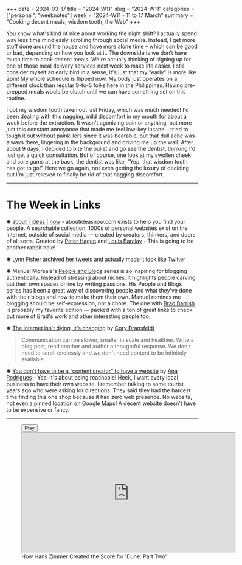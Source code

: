 +++
date = 2024-03-17
title = "2024-W11"
slug = "2024-W11"
categories = ["personal", "weeknotes"]
week = "2024-W11 - 11 to 17 March"
summary = "Cooking decent meals, wisdom tooth, the Web"
+++

You know what's kind of nice about working the night shift? I actually spend way less time mindlessly scrolling through social media. Instead, I get more stuff done around the house and have more alone time – which can be good or bad, depending on how you look at it. The downside is we don’t have much time to cook decent meals. We're actually thinking of signing up for one of those meal delivery services next week to make life easier. I still consider myself an early bird in a sense, it's just that my "early" is more like 2pm! My whole schedule is flipped now. My body just operates on a different clock than regular 9-to-5 folks here in the Philippines. Having pre-prepped meals would be clutch until we can have something set on this routine.

I got my wisdom tooth taken out last Friday, which was much needed! I'd been dealing with this nagging, mild discomfort in my mouth for about a week before the extraction. It wasn't agonizing pain or anything, but more just this constant annoyance that made me feel low-key insane. I tried to tough it out without painkillers since it was bearable, but that dull ache was always there, lingering in the background and driving me up the wall. After about 9 days, I decided to bite the bullet and go see the dentist, thinking I'd just get a quick consultation. But of course, one look at my swollen cheek and sore gums at the back, the dentist was like, "Yep, that wisdom tooth has got to go!" Here we go again, not even getting the luxury of deciding but I'm just relieved to finally be rid of that nagging discomfort.

---

# The Week in Links

✺ [about | ideas | now](https://aboutideasnow.com) - aboutideasnow.com exists to help you find your people. A searchable collection, 1000s of personal websites exist on the internet, outside of social media — created by creators, thinkers, and doers of all sorts. Created by [Peter Hagen](https://lindylearn.io/) and [Louis Barclay](https://louis.work/) - This is going to be another rabbit hole!

✺ [Lynn Fisher](https://lynnandtonic.com/) [archived her tweets](https://twitter.lynnandtonic.com/) and actually made it look like Twitter

✺ Manuel Moreale's [People and Blogs](https://peopleandblogs.com/) series is so inspiring for blogging authentically. Instead of stressing about niches, it highlights people carving out their own spaces online by writing passions. His People and Blogs series has been a great way of discovering people and what they've done with their blogs and how to make them their own. Manuel reminds me blogging should be self-expression, not a chore. The one with [Brad Barrish](https://manuelmoreale.com/pb-brad-barrish/?ref=krabf.com) is probably my favorite edition — packed with a ton of great links to check out more of Brad's work and other interesting people too.

✺ [The internet isn't dying, it's changing](https://coryd.dev/posts/2024/the-internet-isnt-dying-its-changing/?ref=krabf.com) by [Cory Dransfeldt](https://coryd.dev/)
> Communication can be slower, smaller in scale and healthier. Write a blog post, read another and author a thoughtful response. We don't need to scroll endlessly and we don't need content to be infinitely available.

✺ [You don't have to be a “content creator” to have a website](https://ohhelloana.blog/just-get-a-website/?ref=krabf.com) by [Ana Rodrigues](https://ohhelloana.blog/) - Yes! It's about being reachable! Heck, I want every local business to have their own website. I remember talking to some tourist years ago who were asking for directions. They said they had the hardest time finding this one shop because it had zero web presence. No website, not even a pinned location on Google Maps! A decent website doesn't have to be expensive or fancy.

---

<figure>
<lite-youtube videoid="JGLEVXJoetU" style="background-image: url(&quot;https://i.ytimg.com/vi/JGLEVXJoetU/hqdefault.jpg&quot;);" class="lyt-activated"><button type="button" class="lty-playbtn"><span class="lyt-visually-hidden">Play</span></button><iframe width="560" height="315" title="Play" allow="accelerometer; autoplay; encrypted-media; gyroscope; picture-in-picture" allowfullscreen="" src="https://www.youtube-nocookie.com/embed/JGLEVXJoetU?autoplay"></iframe></lite-youtube>
<figcaption>How Hans Zimmer Created the Score for 'Dune: Part Two'</figcaption>
</figure>
